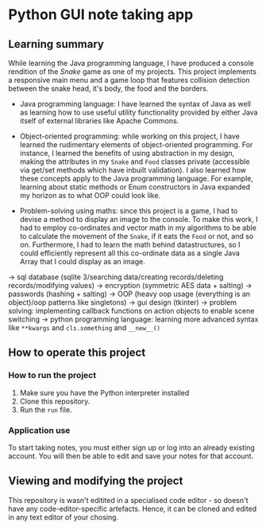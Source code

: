# Python GUI note taking app

## Learning summary

While learning the Java programming language, I have produced a console rendition of the *Snake* game as one of my projects. This project implements a responsive main menu and a game loop that features collision detection between the snake head, it's body, the food and the borders.

* Java programming language: I have  learned  the syntax of Java  as well  as learning how to use useful utility functionality provided by either Java itself of external libraries like Apache Commons.

* Object-oriented programming: while working on this project, I have learned the rudimentary elements of object-oriented programming. For instance, I learned the benefits of using abstraction in my design, making the attributes in my `Snake` and `Food` classes private (accessible via get/set methods which have inbuilt validation). I also learned how these concepts apply to the Java programming language. For example, learning about static methods or  Enum  constructors in Java expanded my horizon as to what OOP could look like.

* Problem-solving using maths: since this project is a game, I had to devise a method to display an image to the console. To make this work, I had to employ co-ordinates and vector math in my algorithms to be able to calculate the movement of the `Snake`, if it eats the `Food` or not, and so on. Furthermore, I had to learn the math behind datastructures, so I could efficiently represent all this co-ordinate data as a single Java Array that I could display as an image.

-> sql database (sqlite 3/searching data/creating records/deleting records/modifying values)
-> encryption (symmetric AES data + salting)
-> passwords (hashing + salting)
-> OOP (heavy oop usage (everything is an object)/oop patterns like singletons)
-> gui design (tkinter)
-> problem solving: implementing callback functions on action objects to enable scene switching
-> python programming language: learning more advanced syntax like `**kwargs` and `cls.something` and `__new__()`

## How to operate this project

### How to run the project

1. Make sure you have the Python interpreter installed
2. Clone this repository.
4. Run the `run` file.

### Application use

To start taking notes, you must either sign up or log into an already existing account. You will then be able to edit and save your notes for that account.

## Viewing and  modifying  the project

This repository is wasn't editited in a specialised code editor - so doesn't have any code-editor-specific artefacts. Hence, it can be cloned and edited in any text editor of your chosing.

